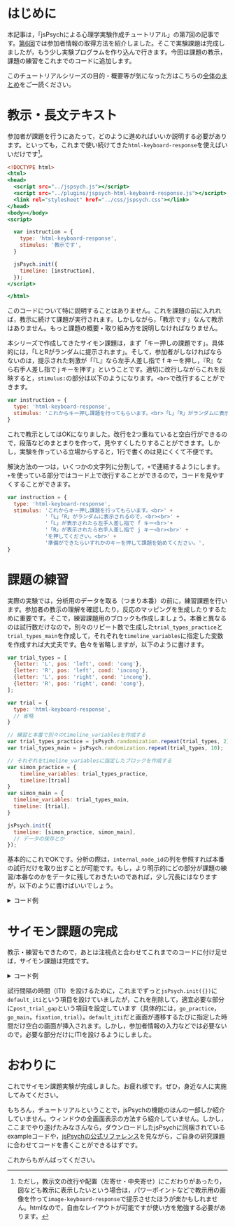 # はじめに

本記事は，「jsPsychによる心理学実験作成チュートリアル」の第7回の記事です。[第6回](https://qiita.com/snishym/items/e0f82fa972970cda632c)では参加者情報の取得方法を紹介しました。そこで実験課題は完成しましたが，もう少し実験プログラムを作り込んで行きます。今回は課題の教示，課題の練習をこれまでのコードに追加します。

このチュートリアルシリーズの目的・概要等が気になった方はこちらの[全体のまとめ](https://qiita.com/snishym/items/1e0511f8622282993ed1)をご一読ください。

# 教示・長文テキスト

参加者が課題を行うにあたって，どのように進めればいいか説明する必要があります。といっても，これまで使い続けてきた`html-keyboard-response`を使えばいいだけです[^1]。

[^1]: ただし，教示文の改行や配置（左寄せ・中央寄せ）にこだわりがあったり，図なども教示に表示したいという場合は，パワーポイントなどで教示用の画像を作って`image-keyboard-response`で提示させたほうが楽かもしれません。htmlなので，自由なレイアウトが可能ですが使い方を勉強する必要があります。

```html:show_instruction.html
<!DOCTYPE html>
<html>
<head>
  <script src="../jspsych.js"></script>
  <script src="../plugins/jspsych-html-keyboard-response.js"></script>
  <link rel="stylesheet" href="../css/jspsych.css"></link>
</head>
<body></body>
<script>

  var instruction = {
    type: 'html-keyboard-response',
    stimulus: '教示です',
  }

  jsPsych.init({
    timeline: [instruction],
  });
</script>

</html>
```

このコードについて特に説明することはありません。これを課題の前に入れれば，教示に続けて課題が実行されます。しかしながら，「教示です」なんて教示はありません。もっと課題の概要・取り組み方を説明しなければなりません。

本シリーズで作成してきたサイモン課題は，まず「キー押しの課題です」。具体的には，「LとRがランダムに提示されます」。そして，参加者がしなければならないのは，提示された刺激が「『L』なら左手人差し指で f キーを押し，『R』なら右手人差し指で j キーを押す」ということです。適切に改行しながらこれを反映すると，`stimulus:`の部分は以下のようになります。`<br>`で改行することができます。

```javascript
var instruction = {
  type: 'html-keyboard-response',
  stimulus: 'これからキー押し課題を行ってもらいます。<br>「L」「R」がランダムに表示されるので，<br><br>「L」が表示されたら左手人差し指で f キー<br>「R」が表示されたら右手人差し指で j キー<br><br> を押してください。<br>準備ができたらいずれかのキーを押して課題を始めてください。',
}
```

これで教示としてはOKになりました。改行を2つ重ねていると空白行ができるので，段落などのまとまりを作って，見やすくしたりすることができます。しかし，実験を作っている立場からすると，1行で書くのは見にくくて不便です。

解決方法の一つは，いくつかの文字列に分割して，`+`で連結するようにします。`+`を使っている部分ではコード上で改行することができるので，コードを見やすくすることができます。

```javascript
var instruction = {
  type: 'html-keyboard-response',
  stimulus: 'これからキー押し課題を行ってもらいます。<br>' +
            '「L」「R」がランダムに表示されるので，<br><br>' +
            '「L」が表示されたら左手人差し指で f キー<br>'+
            '「R」が表示されたら右手人差し指で j キー<br><br>' +
            'を押してください。<br>' +
            '準備ができたらいずれかのキーを押して課題を始めてください。',
}
```

# 課題の練習

実際の実験では，分析用のデータを取る（つまり本番）の前に，練習課題を行います。参加者の教示の理解を確認したり，反応のマッピングを生成したりするために重要です。そこで，練習課題用のブロックも作成しましょう。本番と異なるのは試行数だけなので，別々のリピート数で生成した`trial_types_practice`と`trial_types_main`を作成して，それぞれを`timeline_variables`に指定した変数を作成すれば大丈夫です。色々を省略しますが，以下のように書けます。

```javascript
var trial_types = [
  {letter: 'L', pos: 'left', cond: 'cong'},
  {letter: 'R', pos: 'left', cond: 'incong'},
  {letter: 'L', pos: 'right', cond: 'incong'},
  {letter: 'R', pos: 'right', cond: 'cong'},
];

var trial = {
  type: 'html-keyboard-response',
  // 省略
}

// 練習と本番で別々のtimeline_variablesを作成する
var trial_types_practice = jsPsych.randomization.repeat(trial_types, 2);
var trial_types_main = jsPsych.randomization.repeat(trial_types, 10);

// それぞれをtimeline_variablesに指定したブロックを作成する
var simon_practice = {
    timeline_variables: trial_types_practice,
    timeline:[trial]
}
var simon_main = {
  timeline_variables: trial_types_main,
  timeline: [trial],
}

jsPsych.init({
  timeline: [simon_practice, simon_main],
  // データの保存とか
});
```

基本的にこれでOKです。分析の際は，`internal_node_id`の列を参照すれば本番の試行だけを取り出すことが可能です。もし，より明示的にどの部分が課題の練習/本番なのかをデータに残しておきたいのであれば，少し冗長にはなりますが，以下のように書けばいいでしょう。

<details><summary>コード例</summary><div>

```javascript
// 練習と本番で別々のtimeline_variablesを作成する
var trial_types_practice = [
  {letter: 'L', pos: 'left', cond: 'cong', phase: 'practice'},
  {letter: 'R', pos: 'left', cond: 'incong', phase: 'practice'},
  {letter: 'L', pos: 'right', cond: 'incong', phase: 'practice'},
  {letter: 'R', pos: 'right', cond: 'cong', phase: 'practice'},
];

var trial_types_main = [
  {letter: 'L', pos: 'left', cond: 'cong', phase: 'main'},
  {letter: 'R', pos: 'left', cond: 'incong', phase: 'main'},
  {letter: 'L', pos: 'right', cond: 'incong', phase: 'main'},
  {letter: 'R', pos: 'right', cond: 'cong', phase: 'main'},
];

var trial = {
  type: 'html-keyboard-response',
  // 省略
  data: {
    letter: jsPsych.timelineVariable('letter'),
    pos: jsPsych.timelineVariable('pos'),
    cond: jsPsych.timelineVariable('cond'),
    phase: jsPsych.timelineVariable('phase') // phase情報を追加する
  },
  // 省略
}

trial_types_practice = jsPsych.randomization.repeat(trial_types_practice, 2);
trial_types_main = jsPsych.randomization.repeat(trial_types_main, 10);

// それぞれをtimeline_variablesに指定したブロックを作成する
var simon_practice = {
    timeline_variables: trial_types_practice,
    timeline:[trial]
}
var simon_main = {
  timeline_variables: trial_types_main,
  timeline: [trial],
}

jsPsych.init({
  timeline: [simon_practice, simon_main],
  // データの保存とか
});
```

</div></details>

# サイモン課題の完成

教示・練習もできたので，あとは注視点と合わせてこれまでのコードに付け足せば，サイモン課題は完成です。

<details><summary>コード例</summary><div>

```html:simon.html
<!DOCTYPE html>
<html>
<head>
  <meta charset="utf-8">
  <script src="../jspsych.js"></script>
  <script src="../plugins/jspsych-html-keyboard-response.js"></script>
  <script src="../plugins/jspsych-survey-text.js"></script>
  <script src="../plugins/jspsych-survey-multi-choice.js"></script>
  <link rel="stylesheet" href="../css/jspsych.css"></link>
  <style>
    .text_left {
      position: absolute;
      left: 40%;
      top: 50%;
      transform: translateY(-50%) translateX(-50%);
      -webkit-transform: translateY(-50%) translateX(-50%);
    }
    .text_right {
      position: absolute;
      right: 40%;
      top: 50%;
      transform: translateY(-50%) translateX(50%);
      -webkit-transform: translateY(-50%) translateX(50%);
    }
  </style>
</head>
<body></body>
<script>

  // 参加者情報の取得
  var par_info = {};

  var par_id = {
    type: 'survey-text',
    questions: [
      {prompt: '参加者IDを入力してください', columns: 10, required: true, name: 'participantID'},
    ],
    button_label: '次へ',
    on_finish: function(data) {
      par_info.id = JSON.parse(data.responses).participantID // 一時保存
    }
  };

  var age = {
    type: 'survey-text',
    questions: [
      {prompt: '年齢を入力してください', columns: 3, required: true, name: 'age'},
    ],
    button_label: '次へ',
    on_finish: function(data) {
      par_info.age = JSON.parse(data.responses).age // 一時保存
    }
  };

  var gender = {
    type: 'survey-multi-choice',
    questions: [
      {prompt: "性別を選択してください", options: ['男性', '女性'], required: true, horizontal: true, name: 'gender'},
    ],
    button_label: '次へ',
    on_finish: function(data) {
      par_info.gender = JSON.parse(data.responses).gender // 一時保存
    }
  };


  // 教示
  var instruction = {
    type: 'html-keyboard-response',
    stimulus: 'これからキー押し課題を行ってもらいます。<br>' +
              '「L」「R」がランダムに表示されるので，<br><br>' +
              '「L」が表示されたら左手人差し指で f キー<br>'+
              '「R」が表示されたら右手人差し指で j キー<br><br>' +
              'を押してください。<br>' +
              '準備ができたらいずれかのキーを押して課題を始めてください。',
  }

  var go_practice = {
    type: 'html-keyboard-response',
    stimulus: 'まず課題の練習を行います。<br>' +
              '左手と右手の人差指を それぞれ f, j キーの上においてください。<br><br>' +
              '準備ができたらいずれかのキーを押して課題を始めてください。',
    post_trial_gap: 1000
  }

  var go_main = {
    type: 'html-keyboard-response',
    stimulus: 'まず本番を行います。<br>' +
              '左手と右手の人差指を それぞれ f, j キーの上においてください。<br><br>' +
              '準備ができたらいずれかのキーを押して課題を始めてください。',
    post_trial_gap: 1000
  }


  // 注視点
  var fixation = {
    type: 'html-keyboard-response',
    stimulus: "+",
    choices: jsPsych.NO_KEYS,
    trial_duration: 1000,
    post_trial_gap: 1000,
  }


  // サイモン課題
  var trial_types = [
    {letter: 'L', pos: 'left', cond: 'cong'},
    {letter: 'R', pos: 'left', cond: 'incong'},
    {letter: 'L', pos: 'right', cond: 'incong'},
    {letter: 'R', pos: 'right', cond: 'cong'},
  ];

  var trial = {
    type: 'html-keyboard-response',
    stimulus: function() {
      return '<div class="text_' + jsPsych.timelineVariable('pos', true) + '">' + jsPsych.timelineVariable('letter', true) + '</div>'
    },
    choices: ['f', 'j'],
    trial_duration: 1000,
    post_trial_gap: 1000, // ITI
    data: {
      letter: jsPsych.timelineVariable('letter'),
      pos: jsPsych.timelineVariable('pos'),
      cond: jsPsych.timelineVariable('cond')
    },
    on_finish: function(data) {
      data.key = jsPsych.pluginAPI.convertKeyCodeToKeyCharacter(data.key_press)
      if (data.letter == 'L') {
        data.correct = Number(data.key == 'f')
      } else {
        data.correct = Number(data.key == 'j')
      }
    }
  }

  trial_types_practice = jsPsych.randomization.repeat(trial_types, 2);
  trial_types_main = jsPsych.randomization.repeat(trial_types, 10);

  // それぞれをtimeline_variablesに指定したブロックを作成する
  var simon_practice = {
    timeline_variables: trial_types_practice,
    timeline:[trial]
  }
  var simon_main = {
    timeline_variables: trial_types_main,
    timeline: [trial],
  }
  
  jsPsych.init({
    timeline: [par_id, age, gender, instruction, go_practice, fixation, simon_practice, go_main, fixation, simon_main],
    on_finish: function() {
      jsPsych.data.addProperties(par_info);
      jsPsych.data.get().localSave('csv', 'data.csv');
    },
  });
</script>

</html>
```

</details></summary>

試行間隔の時間（ITI）を設けるために，これまでずっと`jsPsych.init({})`に`default_iti`という項目を設けていましたが，これを削除して，適宜必要な部分に`post_trial_gap`という項目を設定しています（具体的には，`go_practice`，`go_main`，`fixation`, `trial`）。`default_iti`だと画面が遷移するたびに指定した時間だけ空白の画面が挿入されます。しかし，参加者情報の入力などでは必要ないので，必要な部分だけにITIを設けるようにしました。

# おわりに

これでサイモン課題実験が完成しました。お疲れ様です。ぜひ，身近な人に実施してみてください。

もちろん，チュートリアルということで，jsPsychの機能のほんの一部しか紹介していません。ウィンドウの全画面表示の方法すら紹介していません。しかし，ここまでやり遂げたみなさんなら，ダウンロードしたjsPsychに同梱されているexampleコードや，[jsPsychの公式リファレンス](https://www.jspsych.org/)を見ながら，ご自身の研究課題に合わせてコードを書くことができるはずです。

これからもがんばってください。
